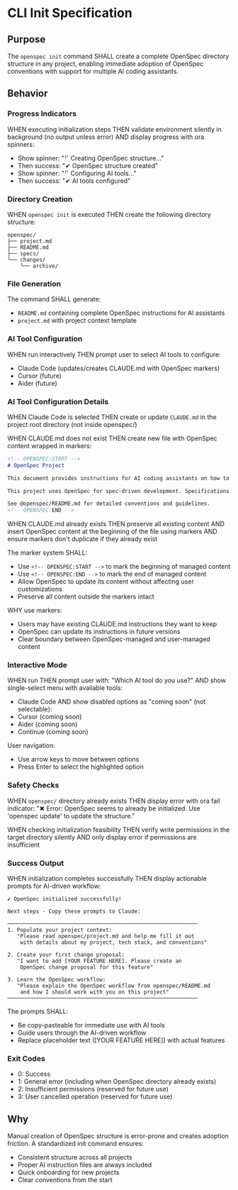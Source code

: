 # CLI Init Specification

## Purpose

The `openspec init` command SHALL create a complete OpenSpec directory structure in any project, enabling immediate adoption of OpenSpec conventions with support for multiple AI coding assistants.

## Behavior

### Progress Indicators

WHEN executing initialization steps
THEN validate environment silently in background (no output unless error)
AND display progress with ora spinners:
- Show spinner: "⠋ Creating OpenSpec structure..."
- Then success: "✔ OpenSpec structure created"
- Show spinner: "⠋ Configuring AI tools..."
- Then success: "✔ AI tools configured"

### Directory Creation

WHEN `openspec init` is executed
THEN create the following directory structure:
```
openspec/
├── project.md
├── README.md
├── specs/
└── changes/
    └── archive/
```

### File Generation

The command SHALL generate:
- `README.md` containing complete OpenSpec instructions for AI assistants
- `project.md` with project context template

### AI Tool Configuration

WHEN run interactively
THEN prompt user to select AI tools to configure:
- Claude Code (updates/creates CLAUDE.md with OpenSpec markers)
- Cursor (future)
- Aider (future)

### AI Tool Configuration Details

WHEN Claude Code is selected
THEN create or update `CLAUDE.md` in the project root directory (not inside openspec/)

WHEN CLAUDE.md does not exist
THEN create new file with OpenSpec content wrapped in markers:
```markdown
<!-- OPENSPEC:START -->
# OpenSpec Project

This document provides instructions for AI coding assistants on how to use OpenSpec conventions for spec-driven development. Follow these rules precisely when working on OpenSpec-enabled projects.

This project uses OpenSpec for spec-driven development. Specifications are the source of truth.

See @openspec/README.md for detailed conventions and guidelines.
<!-- OPENSPEC:END -->
```

WHEN CLAUDE.md already exists
THEN preserve all existing content
AND insert OpenSpec content at the beginning of the file using markers
AND ensure markers don't duplicate if they already exist

The marker system SHALL:
- Use `<!-- OPENSPEC:START -->` to mark the beginning of managed content
- Use `<!-- OPENSPEC:END -->` to mark the end of managed content
- Allow OpenSpec to update its content without affecting user customizations
- Preserve all content outside the markers intact

WHY use markers:
- Users may have existing CLAUDE.md instructions they want to keep
- OpenSpec can update its instructions in future versions
- Clear boundary between OpenSpec-managed and user-managed content

### Interactive Mode

WHEN run
THEN prompt user with: "Which AI tool do you use?"
AND show single-select menu with available tools:
- Claude Code
AND show disabled options as "coming soon" (not selectable):
- Cursor (coming soon)
- Aider (coming soon)  
- Continue (coming soon)

User navigation:
- Use arrow keys to move between options
- Press Enter to select the highlighted option

### Safety Checks

WHEN `openspec/` directory already exists
THEN display error with ora fail indicator:
"✖ Error: OpenSpec seems to already be initialized. Use 'openspec update' to update the structure."

WHEN checking initialization feasibility
THEN verify write permissions in the target directory silently
AND only display error if permissions are insufficient

### Success Output

WHEN initialization completes successfully
THEN display actionable prompts for AI-driven workflow:
```
✔ OpenSpec initialized successfully!

Next steps - Copy these prompts to Claude:

────────────────────────────────────────────────────────────
1. Populate your project context:
   "Please read openspec/project.md and help me fill it out
    with details about my project, tech stack, and conventions"

2. Create your first change proposal:
   "I want to add [YOUR FEATURE HERE]. Please create an
    OpenSpec change proposal for this feature"

3. Learn the OpenSpec workflow:
   "Please explain the OpenSpec workflow from openspec/README.md
    and how I should work with you on this project"
────────────────────────────────────────────────────────────
```

The prompts SHALL:
- Be copy-pasteable for immediate use with AI tools
- Guide users through the AI-driven workflow
- Replace placeholder text ([YOUR FEATURE HERE]) with actual features

### Exit Codes

- 0: Success
- 1: General error (including when OpenSpec directory already exists)
- 2: Insufficient permissions (reserved for future use)
- 3: User cancelled operation (reserved for future use)

## Why

Manual creation of OpenSpec structure is error-prone and creates adoption friction. A standardized init command ensures:
- Consistent structure across all projects
- Proper AI instruction files are always included
- Quick onboarding for new projects
- Clear conventions from the start